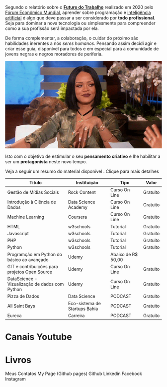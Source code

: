 Segundo o relatório sobre o [**Futuro do Trabalho**](https://www.weforum.org/agenda/2020/01/davos-2020-future-work-jobs-skills-what-to-know) realizado em 2020 pelo [Fórum Econômico Mundial](https://www.weforum.org/events/world-economic-forum-annual-meeting-2020), aprender sobre programação e [inteligência artificial](https://carlossalesti.gitbook.io/inteligencia-artificial-1) é algo que deve passar a ser considerado por **todo profissional**. Seja para dominar a nova tecnologia ou simplesmente para compreender como a sua profissão será impactada por ela.

De forma complementar, a colaboração, o cuidar do próximo são habilidades inerentes a nós *seres humanos*. 
Pensando assim decidi agir e criar esse guia, disponível para todos e em especial para a comunidade de jovens negras e negros moradores de periferia.

<p align="center">
  <img src="images/gif1.gif">
</p>

Isto com o objetivo de estimular o seu **pensamento criativo** e lhe habilitar a ser um **protagonista** neste novo tempo.

Veja a seguir um resumo do material disponível . Clique para mais detalhes

Titulo | Instituição | Tipo | Valor
------ | ----------- | ---- | -----
Gestão de Mídias Sociais | Rock Content | Curso On Line | Gratuito	
Introdução à Ciência de Dados | Data Science Academy | Curso On Line | Gratuito
Machine Learning | Coursera | Curso On Line | Gratuito
HTML | w3schools | Tutorial | Gratuito
Javascript | w3schools | Tutorial | Gratuito
PHP | w3schools | Tutorial | Gratuito
Python | w3schools | Tutorial | Gratuito
Programção em Python do básico ao avançado | Udemy | Abaixo de R$ 50,00
GIT e contribuições para projetos Open Source | Udemy | Curso On Line | Gratuito
DataScience - Vizualização de dados com Python | Udemy | Curso On Line | Gratuito
Pizza de Dados | Data Science | PODCAST | Gratuito
All Saint Bays | Eco-sistema de Startups Bahia | PODCAST | Gratuito
Eureca | Carreira | PODCAST | Gratuito

# Canais Youtube

#  Livros		

Meus Contatos 
	My Page (Github pages)
	Github
	Linkedin
	Facebook
	Instagram